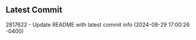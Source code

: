 
## Latest Commit
2817622 - Update README with latest commit info (2024-08-29 17:00:26 -0400) <Yunxi-Zhou>
